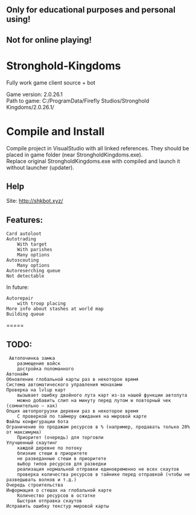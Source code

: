 Only for educational purposes and personal using!
-----------
Not for online playing!
-----------

# Stronghold-Kingdoms
Fully work game client source + bot  
  
Game version: 2.0.26.1  
Path to game: C:/ProgramData/Firefly Studios/Stronghold Kingdoms/2.0.26.1/  

# Compile and Install  
Compile project in VisualStudio with all linked references. They should be placed in game folder (near StrongholdKingdoms.exe).  
Replace original StrongholdKingdoms.exe with compiled and launch it without launcher (updater).
  
Help
-----------
Site: http://shkbot.xyz/  
  
Features:
-----------

    Card autoloot
    Autotrading
        With target
        With parishes
        Many options
    Autoscouting
        Many options
    Autoreserching queue
    Not detectable


In future:

    Autorepair
        with troop placing
    More info about stashes at world map
    Building queue


=====

TODO:
-----------
     Автопочинка замка
        размещение войск
        достройка поломанного
    Автонайм
    Обновление глобальной карты раз в некоторое время
    Система автоматического управления монахами
    Проверка на lvlup карт
        вызывает ошибку двойного лута карт из-за нашей функции автолута
        можно добавить слип на минуту перед лутом и повторный чек (сомнительно – хак)
    Опция автопрогрузки деревни раз в некоторое время
        С проверкой по таймеру ожидания на мировой карте
    Файлы конфигурации бота
    Ограничение по продажам ресурсов в % (например, продавать только 20% от максимума)
        Приоритет (очередь) для торговли
    Улучшенный скаутинг
        каждой деревне по потоку
        близкие стеши в приоритете
        не разведанные стеши в приоритете
        выбор типов ресурсов для разведки
        реализация нормальной отправки единовременно не всех скаутов
        проверка количества ресурсов в тайнике перед отправкой (чтобы не разведывать волков и т.д.)
    Очередь строительства
    Информация о стешах на глобальной карте
        Количество ресурсов в остатке
        Быстрая отправка скаутов
    Исправить ошибку текстур мировой карты
